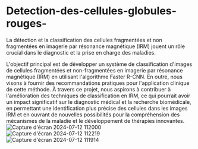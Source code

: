 # Detection-des-cellules-globules-rouges-


La détection et la classification des cellules fragmentées et non fragmentées en imagerie par résonance magnétique (IRM) jouent un rôle crucial dans le diagnostic et la prise en charge des maladies.

L'objectif principal est de développer un système de classification d'images de cellules fragmentées et non-fragmentées en imagerie par résonance magnétique (IRM) en utilisant l'algorithme Faster R-CNN. En outre, nous visons à fournir des recommandations pratiques pour l'application clinique de cette méthode. À travers ce projet, nous aspirons à contribuer à l'amélioration des techniques de classification en IRM, ce qui pourrait avoir un impact significatif sur le diagnostic médical et la recherche biomédicale, en permettant une identification plus précise des cellules dans les images IRM et en ouvrant de nouvelles possibilités pour la compréhension des mécanismes de la maladie et le développement de thérapies innovantes.
![Capture d'écran 2024-07-12 112000](https://github.com/user-attachments/assets/612d64e7-aea3-4988-ba37-dcd86b4c8c28)
![Capture d'écran 2024-07-12 112219](https://github.com/user-attachments/assets/27a12c06-4031-4434-9bd0-b09600b9f305)
![Capture d'écran 2024-07-12 111914](https://github.com/user-attachments/assets/cc293f19-9b68-4b28-98d1-2b1accd3c775)

